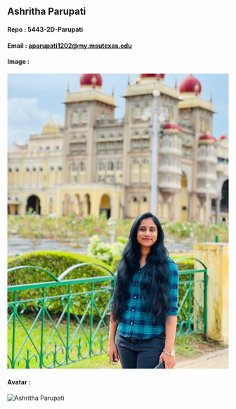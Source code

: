 ## Ashritha Parupati
#### Repo : 5443-2D-Parupati 
#### Email : aparupati1202@my.msutexas.edu
#### Image : 
![Ashritha Parupati](https://github.com/ashrithap02/5443-2D-Parupati/blob/main/Ashrithap.jpeg)
#### Avatar : 
![Ashritha Parupati](https://ca.slack-edge.com/TBMBG710S-U04LKQHBU7M-ee2c46cf3119-512)
